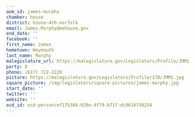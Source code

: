 ```yaml
---
aom_id: james-murphy
chamber: house
district: house-4th-norfolk
email: James.Murphy@mahouse.gov
end_date: ''
facebook: ''
first_name: James
hometown: Weymouth
last_name: Murphy
malegislature_url: https://malegislature.gov/Legislators/Profile/JMM1
party: D
phone: (617) 722-2220
picture: https://malegislature.gov/Legislators/Profile/170/JMM1.jpg
square_picture: /img/legislators/square-pictures/james-murphy.jpg
start_date: ''
twitter: ''
website: ''
ocd_id: ocd-person/ef175304-020e-4f79-b71f-dc961b738254
---
```

